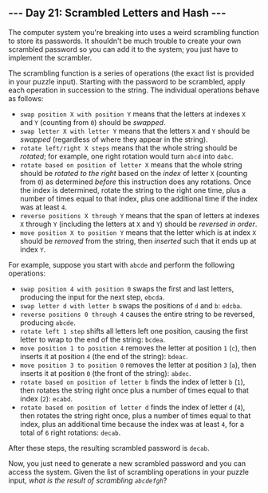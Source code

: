 ## --- Day 21: Scrambled Letters and Hash ---

The computer system you're breaking into uses a weird scrambling function to store its passwords. It shouldn't be much trouble to create your own scrambled password so you can add it to the system; you just have to implement the scrambler.


The scrambling function is a series of operations (the exact list is provided in your puzzle input). Starting with the password to be scrambled, apply each operation in succession to the string. The individual operations behave as follows:


* `swap position X with position Y` means that the letters at indexes `X` and `Y` (counting from `0`) should be *swapped*.
* `swap letter X with letter Y` means that the letters `X` and `Y` should be *swapped* (regardless of where they appear in the string).
* `rotate left/right X steps` means that the whole string should be *rotated*; for example, one right rotation would turn `abcd` into `dabc`.
* `rotate based on position of letter X` means that the whole string should be *rotated to the right* based on the *index* of letter `X` (counting from `0`) as determined *before* this instruction does any rotations. Once the index is determined, rotate the string to the right one time, plus a number of times equal to that index, plus one additional time if the index was at least `4`.
* `reverse positions X through Y` means that the span of letters at indexes `X` through `Y` (including the letters at `X` and `Y`) should be *reversed in order*.
* `move position X to position Y` means that the letter which is at index `X` should be *removed* from the string, then *inserted* such that it ends up at index `Y`.


For example, suppose you start with `abcde` and perform the following operations:


* `swap position 4 with position 0` swaps the first and last letters, producing the input for the next step, `ebcda`.
* `swap letter d with letter b` swaps the positions of `d` and `b`: `edcba`.
* `reverse positions 0 through 4` causes the entire string to be reversed, producing `abcde`.
* `rotate left 1 step` shifts all letters left one position, causing the first letter to wrap to the end of the string: `bcdea`.
* `move position 1 to position 4` removes the letter at position `1` (`c`), then inserts it at position `4` (the end of the string): `bdeac`.
* `move position 3 to position 0` removes the letter at position `3` (`a`), then inserts it at position `0` (the front of the string): `abdec`.
* `rotate based on position of letter b` finds the index of letter `b` (`1`), then rotates the string right once plus a number of times equal to that index (`2`): `ecabd`.
* `rotate based on position of letter d` finds the index of letter `d` (`4`), then rotates the string right once, plus a number of times equal to that index, plus an additional time because the index was at least `4`, for a total of `6` right rotations: `decab`.


After these steps, the resulting scrambled password is `decab`.


Now, you just need to generate a new scrambled password and you can access the system. Given the list of scrambling operations in your puzzle input, *what is the result of scrambling `abcdefgh`*?


